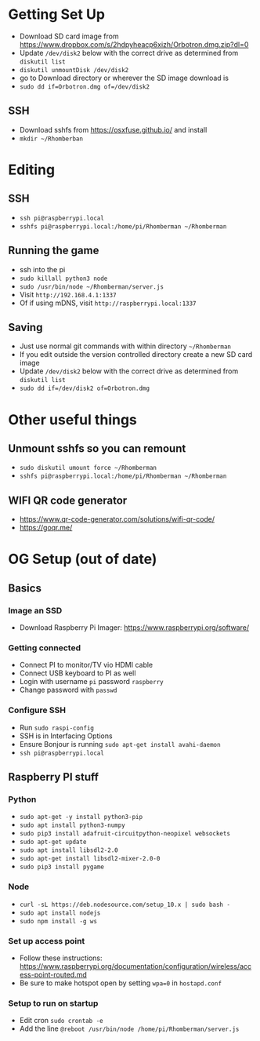 
# Getting Set Up

- Download SD card image from https://www.dropbox.com/s/2hdpyheacp6xizh/Orbotron.dmg.zip?dl=0
- Update `/dev/disk2` below with the correct drive as determined from `diskutil list`
- `diskutil unmountDisk /dev/disk2`
- go to Download directory or wherever the SD image download is
- `sudo dd if=Orbotron.dmg of=/dev/disk2`

## SSH

- Download sshfs from https://osxfuse.github.io/ and install
- `mkdir ~/Rhomberban`

# Editing

## SSH

- `ssh pi@raspberrypi.local`
- `sshfs pi@raspberrypi.local:/home/pi/Rhomberman ~/Rhomberman`

## Running the game

- ssh into the pi
- `sudo killall python3 node`
- `sudo /usr/bin/node ~/Rhomberman/server.js`
- Visit `http://192.168.4.1:1337`
- Of if using mDNS, visit `http://raspberrypi.local:1337`

## Saving
- Just use normal git commands with within directory `~/Rhomberman`
- If you edit outside the version controlled directory create a new SD card image
- Update `/dev/disk2` below with the correct drive as determined from `diskutil list`
- `sudo dd if=/dev/disk2 of=Orbotron.dmg`

# Other useful things

## Unmount sshfs so you can remount

- `sudo diskutil umount force ~/Rhomberman`
- `sshfs pi@raspberrypi.local:/home/pi/Rhomberman ~/Rhomberman`

## WIFI QR code generator

- https://www.qr-code-generator.com/solutions/wifi-qr-code/
- https://goqr.me/


# OG Setup (out of date)

## Basics

### Image an SSD

- Download Raspberry Pi Imager: https://www.raspberrypi.org/software/

### Getting connected

- Connect PI to monitor/TV vio HDMI cable
- Connect USB keyboard to PI as well
- Login with username `pi` password `raspberry`
- Change password with `passwd`

### Configure SSH

- Run `sudo raspi-config`
- SSH is in Interfacing Options
- Ensure Bonjour is running `sudo apt-get install avahi-daemon`
- `ssh pi@raspberrypi.local`

## Raspberry PI stuff

### Python

- `sudo apt-get -y install python3-pip`
- `sudo apt install python3-numpy`
- `sudo pip3 install adafruit-circuitpython-neopixel websockets`
- `sudo apt-get update`
- `sudo apt install libsdl2-2.0`
- `sudo apt-get install libsdl2-mixer-2.0-0`
- `sudo pip3 install pygame`

### Node

- `curl -sL https://deb.nodesource.com/setup_10.x | sudo bash -`
- `sudo apt install nodejs`
- `sudo npm install -g ws`

### Set up access point

- Follow these instructions: https://www.raspberrypi.org/documentation/configuration/wireless/access-point-routed.md
- Be sure to make hotspot open by setting `wpa=0` in `hostapd.conf`

### Setup to run on startup

- Edit cron `sudo crontab -e`
- Add the line `@reboot /usr/bin/node /home/pi/Rhomberman/server.js`
